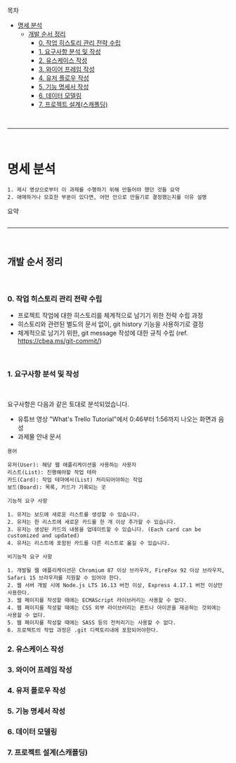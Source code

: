 목차

- [명세 분석](#명세-분석)
  - [개발 순서 정리](#개발-순서-정리)
    - [0. 작업 히스토리 관리 전략 수립](#0-작업-히스토리-관리-전략-수립)
    - [1. 요구사항 분석 및 작성](#1-요구사항-분석-및-작성)
    - [2. 유스케이스 작성](#2-유스케이스-작성)
    - [3. 와이어 프레임 작성](#3-와이어-프레임-작성)
    - [4. 유저 플로우 작성](#4-유저-플로우-작성)
    - [5. 기능 명세서 작성](#5-기능-명세서-작성)
    - [6. 데이터 모델링](#6-데이터-모델링)
    - [7. 프로젝트 설계(스캐폴딩)](#7-프로젝트-설계스캐폴딩)

<br>

---

<br>

# 명세 분석

```
1. 제시 영상으로부터 이 과제를 수행하기 위해 만들어야 했던 것들 요약
2. 애매하거나 모호한 부분이 있다면, 어떤 안으로 만들기로 결정했는지를 이유 설명
```

요약

```

```

---

<br>

## 개발 순서 정리

<br>

### 0. 작업 히스토리 관리 전략 수립

- 프로젝트 작업에 대한 히스토리를 체계적으로 남기기 위한 전략 수립 과정
- 히스토리와 관련된 별도의 문서 없이, git history 기능을 사용하기로 결정
- 체계적으로 남기기 위한, git message 작성에 대한 규칙 수립 (ref. https://cbea.ms/git-commit/)

<br/>

### 1. 요구사항 분석 및 작성

<br>

요구사항은 다음과 같은 토대로 분석되었습니다.

- 유튜브 영상 "What's Trello Tutorial"에서 0:46부터 1:56까지 나오는 화면과 음성
- 과제물 안내 문서

`용어`

```
유저(User): 해당 웹 애플리케이션을 사용하는 사용자
리스트(List): 진행해야할 작업 테마
카드(Card): 작업 테마에서(List) 처리되어야하는 작업
보드(Board): 목록, 카드가 기록되는 곳
```

`기능적 요구 사항`

```
1. 유저는 보드에 새로운 리스트를 생성할 수 있습니다.
2. 유저는 한 리스트에 새로운 카드를 한 개 이상 추가할 수 있습니다.
3. 유저는 생성된 카드의 내용을 업데이트할 수 있습니다. (Each card can be customized and updated)
4. 유저는 리스트에 포함된 카드를 다른 리스트로 옮길 수 있습니다.
```

`비기능적 요구 사항`

```
1. 개발될 웹 애플리케이션은 Chromium 87 이상 브라우저, FireFox 92 이상 브라우저, Safari 15 브라우저를 지원할 수 있어야 한다.
2. 웹 서버 개발 시에 Node.js LTS 16.13 버전 이상, Express 4.17.1 버전 이상만 사용한다.
3. 웹 페이지를 작성할 때에는 ECMAScript 라이브러리는 사용할 수 없다.
4. 웹 페이지를 작성할 때에는 CSS 외부 라이브러리는 폰트나 아이콘을 제공하는 것외에는 사용할 수 없다.
5. 웹 페이지를 작성할 때에는 SASS 등의 전처리기는 사용할 수 없다.
6. 프로젝트의 작업 과정은 .git 디렉토리내에 포함되어야한다.
```

### 2. 유스케이스 작성

### 3. 와이어 프레임 작성

### 4. 유저 플로우 작성

### 5. 기능 명세서 작성

### 6. 데이터 모델링

### 7. 프로젝트 설계(스캐폴딩)
